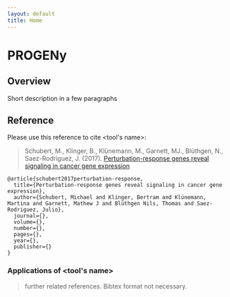 ```yaml
---
layout: default
title: Home
---
```


# PROGENy

## Overview
Short description in a few paragraphs

## Reference
Please use this reference to cite \<tool's name\>:
>  Schubert, M., Klinger, B., Klünemann, M., Garnett, MJ., Blüthgen, N., Saez-Rodriguez, J. (2017). [Perturbation-response genes reveal signaling in cancer gene expression](http://www.biorxiv.org/content/early/2016/08/28/065672)

```
@article{schubert2017perturbation-response,
  title={Perturbation-response genes reveal signaling in cancer gene expression},
  author={Schubert, Michael and Klinger, Bertram and Klünemann, Martina and Garnett, Mathew J and Blüthgen Nils, Thomas and Saez-Rodriguez, Julio},
  journal={},
  volume={},
  number={},
  pages={},
  year={},
  publisher={}
}
```

### Applications of \<tool's name\>
> further related references. Bibtex format not necessary.  
